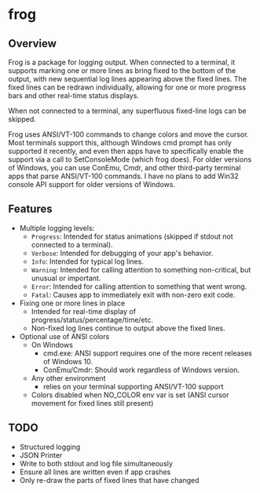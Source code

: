 # frog

## Overview

Frog is a package for logging output. When connected to a terminal, it supports marking one or more lines as bring fixed to the bottom of the output, with new sequential log lines appearing above the fixed lines. The fixed lines can be redrawn individually, allowing for one or more progress bars and other real-time status displays.

When not connected to a terminal, any superfluous fixed-line logs can be skipped.

Frog uses ANSI/VT-100 commands to change colors and move the cursor. Most terminals support this, although Windows cmd prompt has only supported it recently, and even then apps have to specifically enable the support via a call to SetConsoleMode (which frog does). For older versions of Windows, you can use ConEmu, Cmdr, and other third-party terminal apps that parse ANSI/VT-100 commands. I have no plans to add Win32 console API support for older versions of Windows.

## Features

- Multiple logging levels:
  - `Progress`: Intended for status animations (skipped if stdout not connected to a terminal).
  - `Verbose`: Intended for debugging of your app's behavior.
  - `Info`: Intended for typical log lines.
  - `Warning`: Intended for calling attention to something non-critical, but unusual or important.
  - `Error`: Intended for calling attention to something that went wrong.
  - `Fatal`: Causes app to immediately exit with non-zero exit code.
- Fixing one or more lines in place
  - Intended for real-time display of progress/status/percentage/time/etc.
  - Non-fixed log lines continue to output above the fixed lines.
- Optional use of ANSI colors
  - On Windows
    - cmd.exe: ANSI support requires one of the more recent releases of Windows 10.
    - ConEmu/Cmdr: Should work regardless of Windows version.
  - Any other environment
    - relies on your terminal supporting ANSI/VT-100 support
  - Colors disabled when NO_COLOR env var is set (ANSI cursor movement for fixed lines still present)

## TODO

- Structured logging
- JSON Printer
- Write to both stdout and log file simultaneously
- Ensure all lines are written even if app crashes
- Only re-draw the parts of fixed lines that have changed
